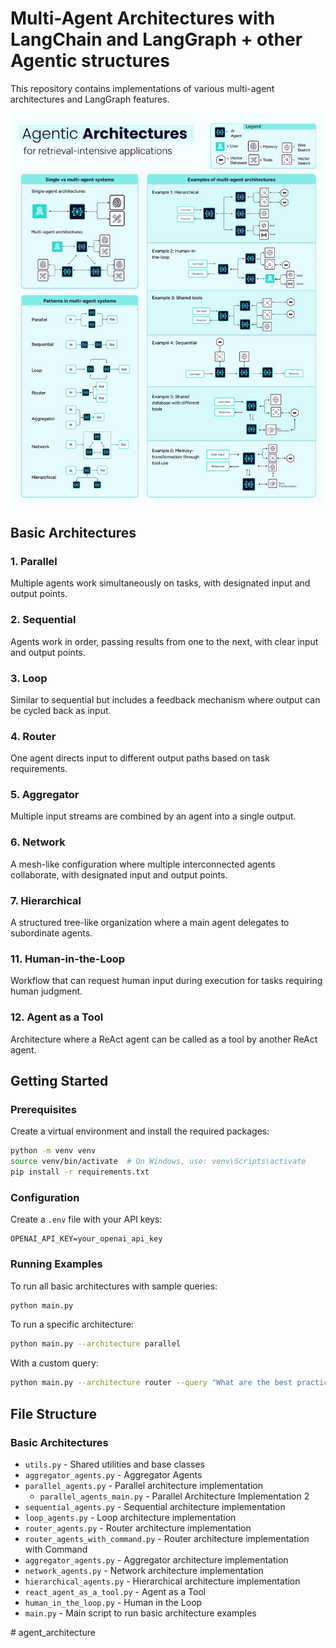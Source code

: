# Multi-Agent Architectures with LangChain and LangGraph + other Agentic structures

This repository contains implementations of various multi-agent architectures and LangGraph features.

<p align="center">
  <img src="Agentic Architecture.jpeg" width="500" alt="Image description">
</p>

## Basic Architectures

### 1. Parallel
Multiple agents work simultaneously on tasks, with designated input and output points.

### 2. Sequential
Agents work in order, passing results from one to the next, with clear input and output points.

### 3. Loop
Similar to sequential but includes a feedback mechanism where output can be cycled back as input.

### 4. Router
One agent directs input to different output paths based on task requirements.

### 5. Aggregator
Multiple input streams are combined by an agent into a single output.

### 6. Network
A mesh-like configuration where multiple interconnected agents collaborate, with designated input and output points.

### 7. Hierarchical
A structured tree-like organization where a main agent delegates to subordinate agents.

### 11. Human-in-the-Loop
Workflow that can request human input during execution for tasks requiring human judgment.

### 12. Agent as a Tool
Architecture where a ReAct agent can be called as a tool by another ReAct agent.

## Getting Started

### Prerequisites

Create a virtual environment and install the required packages:

```bash
python -m venv venv
source venv/bin/activate  # On Windows, use: venv\Scripts\activate
pip install -r requirements.txt
```

### Configuration

Create a `.env` file with your API keys:

```
OPENAI_API_KEY=your_openai_api_key
```

### Running Examples

To run all basic architectures with sample queries:

```bash
python main.py
```

To run a specific architecture:

```bash
python main.py --architecture parallel
```

With a custom query:

```bash
python main.py --architecture router --query "What are the best practices for microservice architecture?"
```

## File Structure

### Basic Architectures
- `utils.py` - Shared utilities and base classes
- `aggregator_agents.py` - Aggregator Agents
- `parallel_agents.py` - Parallel architecture implementation
  - `parallel_agents_main.py` - Parallel Architecture Implementation 2
- `sequential_agents.py` - Sequential architecture implementation
- `loop_agents.py` - Loop architecture implementation
- `router_agents.py` - Router architecture implementation
- `router_agents_with_command.py` - Router architecture implementation with Command
- `aggregator_agents.py` - Aggregator architecture implementation
- `network_agents.py` - Network architecture implementation
- `hierarchical_agents.py` - Hierarchical architecture implementation
- `react_agent_as_a_tool.py` - Agent as a Tool
- `human_in_the_loop.py` - Human in the Loop
- `main.py` - Main script to run basic architecture examples

#   a g e n t _ a r c h i t e c t u r e 
 
 
